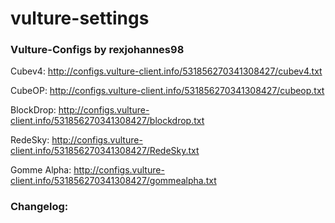 # vulture-settings
### Vulture-Configs by rexjohannes98

Cubev4: http://configs.vulture-client.info/531856270341308427/cubev4.txt

CubeOP: http://configs.vulture-client.info/531856270341308427/cubeop.txt

BlockDrop: http://configs.vulture-client.info/531856270341308427/blockdrop.txt

RedeSky: http://configs.vulture-client.info/531856270341308427/RedeSky.txt

Gomme Alpha: http://configs.vulture-client.info/531856270341308427/gommealpha.txt

### Changelog:
